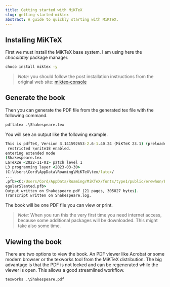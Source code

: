```yaml
---
title: Getting started with MiKTeX
slug: getting-started-miktex
abstract: A guide to quickly starting with MiKTeX.
---
```


## Installing MiKTeX

First we must install the MiKTeX base system. I am using here the *chocolatey* package manager.

``` cmd
choco install miktex -y
```

>*Note:* you should follow the post installation instructions from the original web site: [miktex-console](https://miktex.org/howto/miktex-console)

## Generate the book

Then you can generate the PDF file from the generated tex file with the following command. 

``` cmd
pdflatex .\Shakespeare.tex
```

You will see an output like the following example. 

``` cmd
This is pdfTeX, Version 3.141592653-2.6-1.40.24 (MiKTeX 23.1) (preloaded format=pdflatex.fmt)
 restricted \write18 enabled.
entering extended mode
(Shakespeare.tex
LaTeX2e <2022-11-01> patch level 1
L3 programming layer <2023-03-30>
(C:\Users\Cord\AppData\Roaming\MiKTeX\tex/latex/
...
.pfb><C:/Users/Cord/AppData/Roaming/MiKTeX/fonts/type1/public/erewhon/Erewhon-R
egularSlanted.pfb>
Output written on Shakespeare.pdf (21 pages, 305827 bytes).
Transcript written on Shakespeare.log.
```

The book will be one PDF file you can view or print.

> *Note:* When you run this the very first time you need internet access, because some additional packages will be downloaded. This might take also some time.


## Viewing the book

There are two options to view the book. An PDF viewer like Acrobat or some modern browser or the texworks tool from the MiKTeX distribution. The big advantage is that the PDF is not locked and can be regenerated while the viewer is open. This allows a good streamlined workflow.

``` cmd
texworks .\Shakespeare.pdf
```



<!-- ---
```
This file is located at: {{ page.path }}
```
--- -->
    
